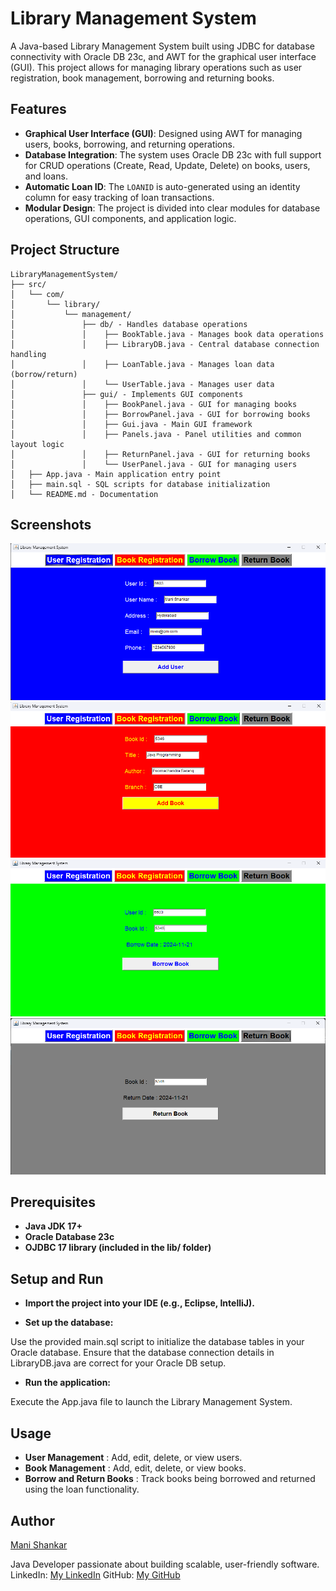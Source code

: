 # Library Management System

A Java-based Library Management System built using JDBC for database connectivity with Oracle DB 23c, and AWT for the graphical user interface (GUI). This project allows for managing library operations such as user registration, book management, borrowing and returning books.

## Features
- **Graphical User Interface (GUI)**: Designed using AWT for managing users, books, borrowing, and returning operations.
- **Database Integration**: The system uses Oracle DB 23c with full support for CRUD operations (Create, Read, Update, Delete) on books, users, and loans.
- **Automatic Loan ID**: The `LOANID` is auto-generated using an identity column for easy tracking of loan transactions.
- **Modular Design**: The project is divided into clear modules for database operations, GUI components, and application logic.

## Project Structure
```
LibraryManagementSystem/
├── src/
│   └── com/
│       └── library/
│           └── management/
│               ├── db/ - Handles database operations
│               │    ├── BookTable.java - Manages book data operations
│               │    ├── LibraryDB.java - Central database connection handling
│               │    ├── LoanTable.java - Manages loan data (borrow/return)
│               │    └── UserTable.java - Manages user data
│               ├── gui/ - Implements GUI components
│               │    ├── BookPanel.java - GUI for managing books
│               │    ├── BorrowPanel.java - GUI for borrowing books
│               │    ├── Gui.java - Main GUI framework
│               │    ├── Panels.java - Panel utilities and common layout logic
│               │    ├── ReturnPanel.java - GUI for returning books
│               │    └── UserPanel.java - GUI for managing users
│   ├── App.java - Main application entry point
│   ├── main.sql - SQL scripts for database initialization
│   └── README.md - Documentation
```

## Screenshots

![User Registration](https://raw.githubusercontent.com/Mani-TheDeveloper/Library_System/refs/heads/main/ScreenShots/userRegistration.png)
![Book Registration](https://raw.githubusercontent.com/Mani-TheDeveloper/Library_System/refs/heads/main/ScreenShots/bookRegistration.png)
![Borrow Book](https://raw.githubusercontent.com/Mani-TheDeveloper/Library_System/refs/heads/main/ScreenShots/borrowBook.png)
![Return Book](https://raw.githubusercontent.com/Mani-TheDeveloper/Library_System/refs/heads/main/ScreenShots/returnBook.png)

## Prerequisites
- **Java JDK 17+**
- **Oracle Database 23c**
- **OJDBC 17 library (included in the lib/ folder)**

## Setup and Run

- **Import the project into your IDE (e.g., Eclipse, IntelliJ).**

- **Set up the database:**

Use the provided main.sql script to initialize the database tables in your Oracle database.
Ensure that the database connection details in LibraryDB.java are correct for your Oracle DB setup.

- **Run the application:**

Execute the App.java file to launch the Library Management System.

## Usage

- **User Management** : Add, edit, delete, or view users.
- **Book Management** : Add, edit, delete, or view books.
- **Borrow and Return Books** : Track books being borrowed and returned using the loan functionality.

## Author

[Mani Shankar](https://www.linkedin.com/in/mani-shankar-amudalapalli/)

Java Developer passionate about building scalable, user-friendly software.
LinkedIn: [My LinkedIn](https://www.linkedin.com/in/mani-shankar-amudalapalli/)
GitHub: [My GitHub](https://github.com/Mani-TheDeveloper)
